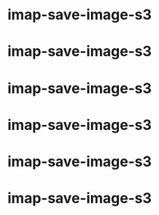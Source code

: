 # imap-save-image-s3
# imap-save-image-s3
# imap-save-image-s3
# imap-save-image-s3
# imap-save-image-s3
# imap-save-image-s3
